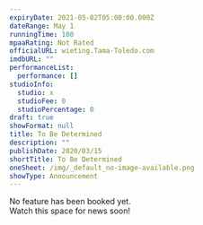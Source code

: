 ```yaml
---
expiryDate: 2021-05-02T05:00:00.000Z
dateRange: May 1
runningTime: 100
mpaaRating: Not Rated
officialURL: wieting.Tama-Toledo.com
imdbURL: ""
performanceList:
  performance: []
studioInfo:
  studio: x
  studioFee: 0
  studioPercentage: 0
draft: true
showFormat: null
title: To Be Determined
description: ""
publishDate: 2020/03/15
shortTitle: To Be Determined
oneSheet: /img/_default_no-image-available.png
showType: Announcement
---
```

No feature has been booked yet.   
Watch this space for news soon!
